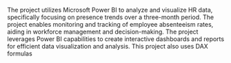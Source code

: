 The project utilizes Microsoft Power BI to analyze and visualize HR data, specifically focusing on presence trends over a three-month period. 
The project enables monitoring and tracking of employee absenteeism rates, aiding in workforce management and decision-making. 
The project leverages Power BI capabilities to create interactive dashboards and reports for efficient data visualization and analysis. 
This project also uses DAX formulas
